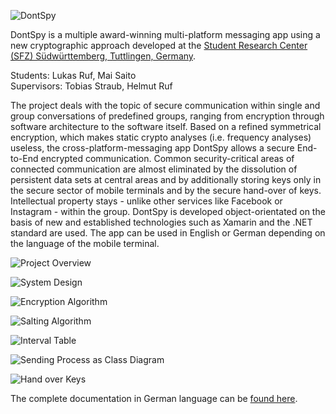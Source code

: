 ![DontSpy](https://raw.githubusercontent.com/dontspy/dontspy.github.io/master/docs/logo.png)

DontSpy is a multiple award-winning multi-platform messaging app using a new cryptographic approach developed at the [Student Research Center (SFZ) Südwürttemberg, Tuttlingen, Germany](https://sfz-bw.de/).

Students: Lukas Ruf, Mai Saito <br />
Supervisors: Tobias Straub, Helmut Ruf

The project deals with the topic of secure communication within single and group conversations of predefined groups, ranging from encryption through software architecture to the software itself. Based on a refined symmetrical encryption, which makes static crypto analyses (i.e. frequency analyses) useless, the cross-platform-messaging app DontSpy allows a secure End-to-End encrypted communication. Common security-critical areas of connected communication are almost eliminated by the dissolution of persistent data sets at central areas and by additionally storing keys only in the secure sector of mobile terminals and by the secure hand-over of keys. Intellectual property stays - unlike other services like Facebook or Instagram - within the group.
DontSpy is developed object-orientated on the basis of new and established technologies such as Xamarin and the .NET standard are used. The app can be used in English or German depending on the language of the mobile terminal.

![Project Overview](https://raw.githubusercontent.com/dontspy/dontspy.github.io/master/docs/overview.jpg)

![System Design](https://raw.githubusercontent.com/dontspy/dontspy.github.io/master/docs/systemDesign.jpg)

![Encryption Algorithm](https://raw.githubusercontent.com/dontspy/dontspy.github.io/master/docs/encryption.jpg)

![Salting Algorithm](https://raw.githubusercontent.com/dontspy/dontspy.github.io/master/docs/saltingAlgo.jpg)

![Interval Table](https://raw.githubusercontent.com/dontspy/dontspy.github.io/master/docs/intervalTable.jpg)

![Sending Process as Class Diagram](https://raw.githubusercontent.com/dontspy/dontspy.github.io/master/docs/sendingProcess.jpg)

![Hand over Keys](https://raw.githubusercontent.com/dontspy/dontspy.github.io/master/docs/handOverKeys.jpg)

The complete documentation in German language can be [found here](https://github.com/dontspy/dontspy.github.io/blob/master/docs/documentationGerman.pdf).
